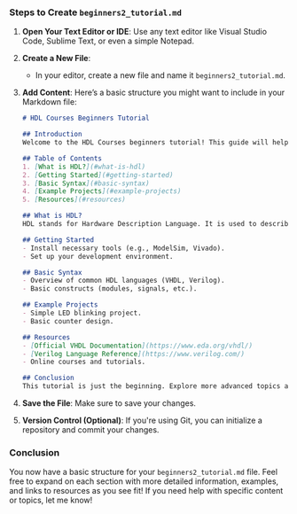 ### Steps to Create `beginners2_tutorial.md`

1. **Open Your Text Editor or IDE**: Use any text editor like Visual Studio Code, Sublime Text, or even a simple Notepad.

2. **Create a New File**: 
   - In your editor, create a new file and name it `beginners2_tutorial.md`.

3. **Add Content**: Here’s a basic structure you might want to include in your Markdown file:

   ```markdown
   # HDL Courses Beginners Tutorial

   ## Introduction
   Welcome to the HDL Courses beginners tutorial! This guide will help you get started with the basics of Hardware Description Languages.

   ## Table of Contents
   1. [What is HDL?](#what-is-hdl)
   2. [Getting Started](#getting-started)
   3. [Basic Syntax](#basic-syntax)
   4. [Example Projects](#example-projects)
   5. [Resources](#resources)

   ## What is HDL?
   HDL stands for Hardware Description Language. It is used to describe the structure and behavior of electronic systems.

   ## Getting Started
   - Install necessary tools (e.g., ModelSim, Vivado).
   - Set up your development environment.

   ## Basic Syntax
   - Overview of common HDL languages (VHDL, Verilog).
   - Basic constructs (modules, signals, etc.).

   ## Example Projects
   - Simple LED blinking project.
   - Basic counter design.

   ## Resources
   - [Official VHDL Documentation](https://www.eda.org/vhdl/)
   - [Verilog Language Reference](https://www.verilog.com/)
   - Online courses and tutorials.

   ## Conclusion
   This tutorial is just the beginning. Explore more advanced topics and projects as you become comfortable with HDL.
   ```

4. **Save the File**: Make sure to save your changes.

5. **Version Control (Optional)**: If you're using Git, you can initialize a repository and commit your changes.

### Conclusion
You now have a basic structure for your `beginners2_tutorial.md` file. Feel free to expand on each section with more detailed information, examples, and links to resources as you see fit! If you need help with specific content or topics, let me know!